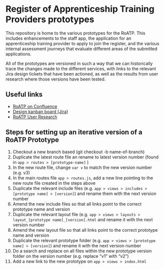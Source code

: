 # Register of Apprenticeship Training Providers prototypes

This repository is home to the various prototypes for the RoATP.
This includes enhancements to the staff app, the application for an apprenticeship training provider to apply to join the register, and the various internal assessment journeys that evaluate different areas of the submitted applications.

All of the prototypes are versioned in such a way that we can historically trace the changes made to the different services, with links to the relevant Jira design tickets that have been actioned, as well as the results from user research where those versions have been tested.

## Useful links
- [RoATP on Confluence](https://skillsfundingagency.atlassian.net/wiki/spaces/NDL/pages/304644526/Register+of+Apprenticeship+Training+Providers+RoATP)
- [Design kanban board (Jira)](https://skillsfundingagency.atlassian.net/secure/RapidBoard.jspa?rapidView=467)
- [RoATP User Research](https://skillsfundingagency.atlassian.net/wiki/spaces/NDL/pages/1091699000/RoATP+User+Research)

## Steps for setting up an iterative version of a RoATP Prototype
1. Checkout a new branch based (git checkout -b name-of-branch)
2. Duplicate the latest route file an rename to latest version number (found in `app > routes > [prototype-name]` )
3. In the new route file, change `var v` to match the new version number (e.g. v3)
4. In the main routes file `app > routes.js`, add a new line pointing to the new route file created in the steps above
5. Duplicate the relevant include files (e.g. `app > views > includes > [prototype name] > [version]`) and rename them with the next version number
6. Amend the new include files so that all links point to the correct prototype name and version
7. Duplicate the relevant layout file (e.g. `app > views > layouts > layout_[prototype name]_[version].html` and rename it with the next version number
8. Amend the new layout file so that all links point to the correct prototype name and version 
9. Duplicate the relevant prototype folder (e.g. `app > views > [prototype name] > [version]`) and rename it with the next version number
10. Do a search and replace on all files within the new prototype version folder on the version number (e.g. replace “v1” with “v2”)
11. Add a new link to the new prototype on `app > views > index.html`
